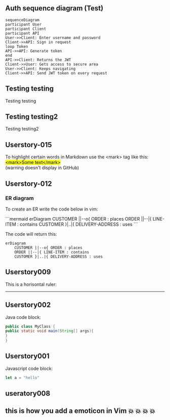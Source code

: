 <h2>Auth sequence diagram (Test)</h2>

```mermaid
sequenceDiagram
participant User
participant Client
participant API
User->>Client: Enter username and password
Client->>API: Sign in request
loop Token
API->>API: Generate token
end
API->>Client: Returns the JWT
Client->>User: Gets access to secure area
User->>Client: Keeps navigating
Client->>API: Send JWT token on every request
```



<h2>Testing testing</h2>
Testing testing


<h2>Testing testing2</h2>
Testing testing2

<h2>Userstory-015</h2>
To highlight certain words in Markdown use the &ltmark&gt tag like this:</br>
<mark>&ltmark&gtSome text&lt/mark&gt</mark></br>
(warning doesn't display in GitHub)


## Userstory-012

### ER diagram

To create an ER write the code below in vim:

\```mermaid 
erDiagram
    CUSTOMER ||--o{ ORDER : places
    ORDER ||--|{ LINE-ITEM : contains
    CUSTOMER }|..|{ DELIVERY-ADDRESS : uses
\```

The code will return this:

```mermaid
erDiagram
    CUSTOMER ||--o{ ORDER : places
    ORDER ||--|{ LINE-ITEM : contains
    CUSTOMER }|..|{ DELIVERY-ADDRESS : uses
```

<h2>Userstory009</h2>

This is a horisontal ruler:
<hr />

<h2>Userstory002</h2>

Java code block:

``` java
public class MyClass {
public static void main(String[] args){
}
}
```

<h2>Userstory001</h2>

Javascript code block:

```javascript
let a = "hello"
```
<h2>useratory008<h2>

this is how you add a emoticon in Vim
:boom: :boom: :boom: :boom:
